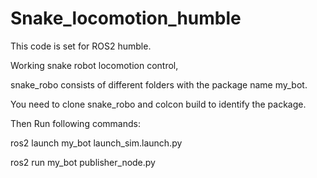 # Snake_locomotion_humble
This code is set for ROS2 humble.

Working snake robot locomotion control, 

snake_robo consists of different folders with the package name my_bot.

You need to clone snake_robo and colcon build to identify the package.

Then Run following commands:

ros2 launch my_bot launch_sim.launch.py 

ros2 run my_bot publisher_node.py
